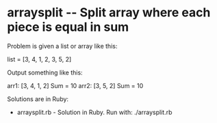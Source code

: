 # arraysplit -- Split array where each piece is equal in sum

Problem is given a list or array like this:

list = [3, 4, 1, 2, 3, 5, 2]

Output something like this:

arr1: [3, 4, 1, 2] Sum = 10
arr2: [3, 5, 2] Sum = 10

Solutions are in Ruby:

- arraysplit.rb - Solution in Ruby. Run with: ./arraysplit.rb
